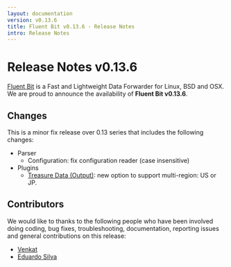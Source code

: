 ```yaml
---
layout: documentation
version: v0.13.6
title: Fluent Bit v0.13.6 - Release Notes
intro: Release Notes
---
```


# Release Notes v0.13.6

[Fluent Bit](http://fluentbit.io) is a Fast and Lightweight Data Forwarder for Linux, BSD and OSX. We are proud to announce the availability of __Fluent Bit v0.13.6__.

## Changes

This is a minor fix release over 0.13 series that includes the following changes:

 - Parser
   - Configuration: fix configuration reader (case insensitive)
 - Plugins
   - [Treasure Data (Output)](https://fluentbit.io/documentation/0.13/output/td.html): new option to support multi-region: US or JP.

## Contributors

We would like to thanks to the following people who have been involved doing coding, bug fixes, troubleshooting, documentation, reporting issues and general contributions on this release:

- [Venkat](https://github.com/venkat-rafay)
- [Eduardo Silva](https://github.com/edsiper)
